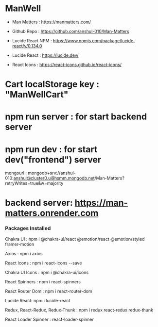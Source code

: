 # ManWell

- Man Matters : https://manmatters.com/

- Github Repo : https://github.com/anshul-010/Man-Matters

- Lucide React NPM : https://www.npmjs.com/package/lucide-react/v/0.134.0

- Lucide React : https://lucide.dev/

- React Icons : https://react-icons.github.io/react-icons/

# Cart localStorage key : "ManWellCart"

# npm run server : for start backend server

# npm run dev : for start dev("frontend") server

mongourl : mongodb+srv://anshul-010:anshul@cluster0.ui9hsmm.mongodb.net/Man-Matters?retryWrites=true&w=majority

# backend server: https://man-matters.onrender.com

### Packages Installed

Chakra UI : npm i @chakra-ui/react @emotion/react @emotion/styled framer-motion

Axios : npm i axios

React Icons : npm i react-icons --save

Chakra UI Icons : npm i @chakra-ui/icons

React Spinners : npm i react-spinners

React Router Dom : npm i react-router-dom

Lucide React: npm i lucide-react

Redux, React-Redux, Redux-Thunk : npm i redux react-redux redux-thunk

React Loader Spinner : react-loader-spinner
